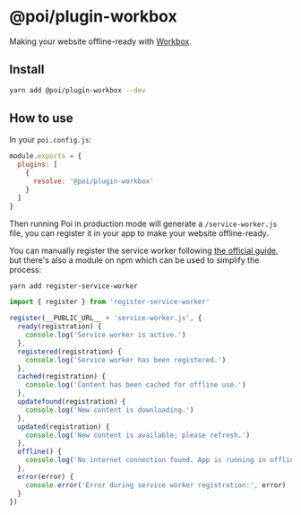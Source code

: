 # @poi/plugin-workbox

Making your website offline-ready with [Workbox](https://developers.google.com/web/tools/workbox/).

## Install

```bash
yarn add @poi/plugin-workbox --dev
```

## How to use

In your `poi.config.js`:

```js
module.exports = {
  plugins: [
    {
      resolve: '@poi/plugin-workbox'
    }
  ]
}
```

Then running Poi in production mode will generate a `/service-worker.js` file, you can register it in your app to make your website offline-ready.

You can manually register the service worker following [the official guide](https://developers.google.com/web/fundamentals/primers/service-workers/registration), but there's also a module on npm which can be used to simplify the process:

```bash
yarn add register-service-worker
```

```js
import { register } from 'register-service-worker'

register(__PUBLIC_URL__ + 'service-worker.js', {
  ready(registration) {
    console.log('Service worker is active.')
  },
  registered(registration) {
    console.log('Service worker has been registered.')
  },
  cached(registration) {
    console.log('Content has been cached for offline use.')
  },
  updatefound(registration) {
    console.log('New content is downloading.')
  },
  updated(registration) {
    console.log('New content is available; please refresh.')
  },
  offline() {
    console.log('No internet connection found. App is running in offline mode.')
  },
  error(error) {
    console.error('Error during service worker registration:', error)
  }
})
```

